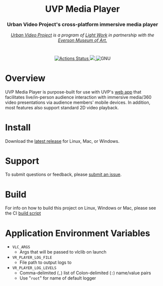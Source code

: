 <div align="center">

<h1>UVP Media Player</h1>
<h3>Urban Video Project's cross-platform immersive media player</h3>
<i><a href="https://www.lightwork.org/uvp">Urban Video Project</a> is a program of <a href="https://www.lightwork.org">Light Work</a> in partnership with the <a href="https://everson.org">Everson Museum of Art.</a></i>

<h1></h1>

<a href="https://github.com/garytyler/uvp-media-player/actions">
  <img alt="Actions Status" src="https://github.com/garytyler/uvp-media-player/workflows/build/badge.svg">
</a>

<a href="https://codecov.io/gh/garytyler/uvp-media-player">
  <img src="https://codecov.io/gh/garytyler/uvp-media-player/branch/master/graph/badge.svg?token=FSRLTC94EF"/>
</a>

<img alt="GNU" src="https://img.shields.io/github/license/garytyler/uvp-media-player">

</div>

# Overview

UVP Media Player is purpose-built for use with UVP's [web app](https://github.com/garytyler/uvp-web) that facilitates live/in-person audience interaction with immersive media/360 video presentations via audience members' mobile devices. In addition, most features also support standard 2D video playback.

# Install

Download the [latest release](https://github.com/garytyler/uvp-media-player/releases) for Linux, Mac, or Windows.

# Support

To submit questions or feedback, please [submit an issue](https://github.com/garytyler/uvp-media-player/issues).

# Build

For info on how to build this project on Linux, Windows or Mac, please see the CI [build script](https://github.com/garytyler/uvp-media-player-ci/blob/master/.github/workflows/build.yml)

# Application Environment Variables

- `VLC_ARGS`
  - Args that will be passed to vlclib on launch
- `VR_PLAYER_LOG_FILE`
  - File path to output logs to
- `VR_PLAYER_LOG_LEVELS`
  - Comma-delimited (`,`) list of Colon-delimited (`:`) name/value pairs
  - Use "`root`" for name of default logger
